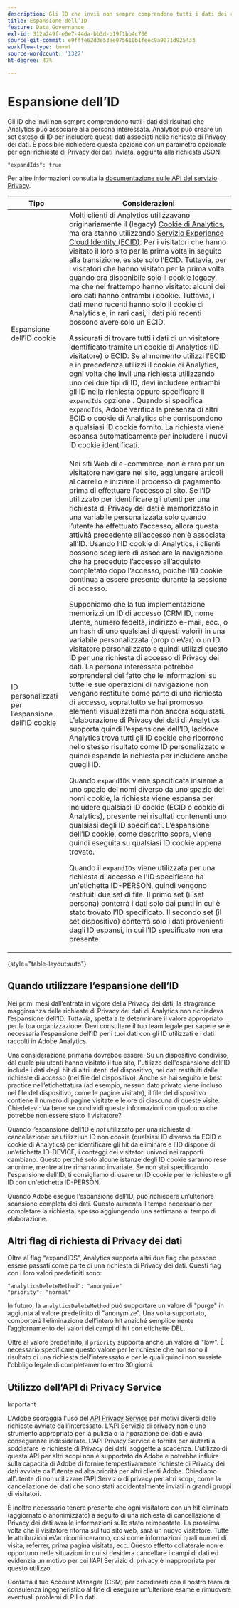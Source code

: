 ```yaml
---
description: Gli ID che invii non sempre comprendono tutti i dati dei risultati che Analytics può associare alla persona interessata. Analytics può creare un set esteso di ID per includere questi dati associati nelle richieste di Privacy dei dati. È possibile richiedere questa opzione con un parametro opzionale per ogni richiesta di Privacy dei dati inviata, aggiunta alla richiesta JSON
title: Espansione dell’ID
feature: Data Governance
exl-id: 312a249f-e0e7-44da-bb3d-b19f1bb4c706
source-git-commit: e9fffe62d3e53ae075610b1feec9a9071d925433
workflow-type: tm+mt
source-wordcount: '1327'
ht-degree: 47%

---
```


# Espansione dell’ID

Gli ID che invii non sempre comprendono tutti i dati dei risultati che Analytics può associare alla persona interessata. Analytics può creare un set esteso di ID per includere questi dati associati nelle richieste di Privacy dei dati. È possibile richiedere questa opzione con un parametro opzionale per ogni richiesta di Privacy dei dati inviata, aggiunta alla richiesta JSON:

```
"expandIds": true
```

Per altre informazioni consulta la [documentazione sulle API del servizio Privacy](https://experienceleague.adobe.com/docs/experience-platform/privacy/api/overview.html?lang=it).


| Tipo | Considerazioni |
| --- | --- |
| Espansione dell’ID cookie | Molti clienti di Analytics utilizzavano originariamente il (legacy) [Cookie di Analytics](https://experienceleague.adobe.com/docs/core-services/interface/administration/ec-cookies/cookies-privacy.html?lang=en), ma ora stanno utilizzando [Servizio Experience Cloud Identity (ECID)](https://experienceleague.adobe.com/docs/id-service/using/home.html?lang=it). Per i visitatori che hanno visitato il loro sito per la prima volta in seguito alla transizione, esiste solo l’ECID. Tuttavia, per i visitatori che hanno visitato per la prima volta quando era disponibile solo il cookie legacy, ma che nel frattempo hanno visitato: alcuni dei loro dati hanno entrambi i cookie. Tuttavia, i dati meno recenti hanno solo il cookie di Analytics e, in rari casi, i dati più recenti possono avere solo un ECID.<p>Assicurati di trovare tutti i dati di un visitatore identificato tramite un cookie di Analytics (ID visitatore) o ECID. Se al momento utilizzi l’ECID e in precedenza utilizzi il cookie di Analytics, ogni volta che invii una richiesta utilizzando uno dei due tipi di ID, devi includere entrambi gli ID nella richiesta oppure specificare il `expandIds` opzione . Quando si specifica `expandIds`, Adobe verifica la presenza di altri ECID o cookie di Analytics che corrispondono a qualsiasi ID cookie fornito. La richiesta viene espansa automaticamente per includere i nuovi ID cookie identificati. |
| ID personalizzati per l’espansione dell’ID cookie | Nei siti Web di e-commerce, non è raro per un visitatore navigare nel sito, aggiungere articoli al carrello e iniziare il processo di pagamento prima di effettuare l’accesso al sito. Se l’ID utilizzato per identificare gli utenti per una richiesta di Privacy dei dati è memorizzato in una variabile personalizzata solo quando l’utente ha effettuato l’accesso, allora questa attività precedente all’accesso non è associata all’ID. Usando l’ID cookie di Analytics, i clienti possono scegliere di associare la navigazione che ha preceduto l’accesso all’acquisto completato dopo l’accesso, poiché l’ID cookie continua a essere presente durante la sessione di accesso.<p>Supponiamo che la tua implementazione memorizzi un ID di accesso (CRM ID, nome utente, numero fedeltà, indirizzo e-mail, ecc., o un hash di uno qualsiasi di questi valori) in una variabile personalizzata (prop o eVar) o un ID visitatore personalizzato e quindi utilizzi questo ID per una richiesta di accesso di Privacy dei dati. La persona interessata potrebbe sorprendersi del fatto che le informazioni su tutte le sue operazioni di navigazione non vengano restituite come parte di una richiesta di accesso, soprattutto se hai promosso elementi visualizzati ma non ancora acquistati. L’elaborazione di Privacy dei dati di Analytics supporta quindi l’espansione dell’ID, laddove Analytics trova tutti gli ID cookie che ricorrono nello stesso risultato come ID personalizzato e quindi espande la richiesta per includere anche quegli ID.<p>Quando `expandIDs` viene specificata insieme a uno spazio dei nomi diverso da uno spazio dei nomi cookie, la richiesta viene espansa per includere qualsiasi ID cookie (ECID o cookie di Analytics), presente nei risultati contenenti uno qualsiasi degli ID specificati. L’espansione dell’ID cookie, come descritto sopra, viene quindi eseguita su qualsiasi ID cookie appena trovato.<p>Quando il `expandIDs` viene utilizzata per una richiesta di accesso e l&#39;ID specificato ha un&#39;etichetta ID-PERSON, quindi vengono restituiti due set di file. Il primo set (il set persona) conterrà i dati solo dai punti in cui è stato trovato l’ID specificato. Il secondo set (il set dispositivo) conterrà solo i dati provenienti dagli ID espansi, in cui l’ID specificato non era presente. |

{style=&quot;table-layout:auto&quot;}

## Quando utilizzare l’espansione dell’ID

Nei primi mesi dall’entrata in vigore della Privacy dei dati, la stragrande maggioranza delle richieste di Privacy dei dati di Analytics non richiedeva l’espansione dell’ID. Tuttavia, spetta a te determinare il valore appropriato per la tua organizzazione. Devi consultare il tuo team legale per sapere se è necessaria l’espansione dell’ID per i tuoi dati con gli ID utilizzati e i dati raccolti in Adobe Analytics.

Una considerazione primaria dovrebbe essere: Su un dispositivo condiviso, dal quale più utenti hanno visitato il tuo sito, l&#39;utilizzo dell&#39;espansione dell&#39;ID include i dati degli hit di altri utenti del dispositivo, nei dati restituiti dalle richieste di accesso (nel file del dispositivo). Anche se hai seguito le best practice nell’etichettatura (ad esempio, nessun dato privato viene incluso nel file del dispositivo, come le pagine visitate), il file del dispositivo contiene il numero di pagine visitate e le ore di ciascuna di queste visite. Chiedetevi: Va bene se condividi queste informazioni con qualcuno che potrebbe non essere stato il visitatore?

Quando l’espansione dell’ID è *not* utilizzato per una richiesta di cancellazione: se utilizzi un ID non cookie (qualsiasi ID diverso da ECID o cookie di Analytics) per identificare gli hit da eliminare e l’ID dispone di un’etichetta ID-DEVICE, i conteggi dei visitatori univoci nei rapporti cambiano. Questo perché solo alcune istanze degli ID cookie saranno rese anonime, mentre altre rimarranno invariate. Se non stai specificando l&#39;espansione dell&#39;ID, ti consigliamo di usare un ID cookie per le richieste o gli ID con un&#39;etichetta ID-PERSON.

Quando Adobe esegue l’espansione dell’ID, può richiedere un’ulteriore scansione completa dei dati. Questo aumenta il tempo necessario per completare la richiesta, spesso aggiungendo una settimana al tempo di elaborazione.

## Altri flag di richiesta di Privacy dei dati

Oltre al flag “expandIDS”, Analytics supporta altri due flag che possono essere passati come parte di una richiesta di Privacy dei dati. Questi flag con i loro valori predefiniti sono:

```
"analyticsDeleteMethod": "anonymize"
"priority": "normal"
```

In futuro, la `analyticsDeleteMethod` può supportare un valore di &quot;purge&quot; in aggiunta al valore predefinito di &quot;anonymize&quot;. Una volta supportato, comporterà l’eliminazione dell’intero hit anziché semplicemente l’aggiornamento dei valori dei campi di hit con etichette DEL.

Oltre al valore predefinito, il `priority` supporta anche un valore di &quot;low&quot;. È necessario specificare questo valore per le richieste che non sono il risultato di una richiesta dell’interessato e per le quali quindi non sussiste l&#39;obbligo legale di completamento entro 30 giorni.

## Utilizzo dell’API di Privacy Service

>[!IMPORTANT]
>
>L&#39;Adobe scoraggia l&#39;uso del [API Privacy Service](https://experienceleague.adobe.com/docs/experience-platform/privacy/api/overview.html?lang=it) per motivi diversi dalle richieste avviate dall’interessato. L’API Servizio di privacy non è uno strumento appropriato per la pulizia o la riparazione dei dati e avrà conseguenze indesiderate. L’API Privacy Service è fornita per aiutarti a soddisfare le richieste di Privacy dei dati, soggette a scadenza. L’utilizzo di questa API per altri scopi non è supportato da Adobe e potrebbe influire sulla capacità di Adobe di fornire tempestivamente richieste di Privacy dei dati avviate dall’utente ad alta priorità per altri clienti Adobe. Chiediamo all’utente di non utilizzare l’API Servizio di privacy per altri scopi, come la cancellazione dei dati che sono stati accidentalmente inviati in grandi gruppi di visitatori.

È inoltre necessario tenere presente che ogni visitatore con un hit eliminato (aggiornato o anonimizzato) a seguito di una richiesta di cancellazione di Privacy dei dati avrà le informazioni sullo stato reimpostate. La prossima volta che il visitatore ritorna sul tuo sito web, sarà un nuovo visitatore. Tutte le attribuzioni eVar ricominceranno, così come informazioni quali numeri di visita, referrer, prima pagina visitata, ecc. Questo effetto collaterale non è opportuno nelle situazioni in cui si desidera cancellare i campi di dati ed evidenzia un motivo per cui l’API Servizio di privacy è inappropriata per questo utilizzo.

Contatta il tuo Account Manager (CSM) per coordinarti con il nostro team di consulenza ingegneristico al fine di eseguire un’ulteriore esame e rimuovere eventuali problemi di PII o dati.
